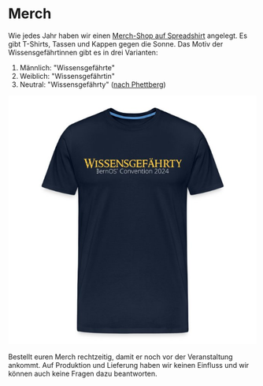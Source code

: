 # Merch

Wie jedes Jahr haben wir einen [Merch-Shop auf Spreadshirt](https://loscon24-merch-shop.myspreadshop.de/) angelegt. Es gibt T-Shirts, Tassen und Kappen gegen die Sonne. Das Motiv der Wissensgefährtinnen gibt es in drei Varianten:

1. Männlich: "Wissensgefährte"
1. Weiblich: "Wissensgefährtin"
1. Neutral: "Wissensgefährty" ([nach Phettberg](https://te.ma/art/kl89dy/kronschlaeger-entgendern-phettberg))

![](./img/loscon24-shirt.jpg)

Bestellt euren Merch rechtzeitig, damit er noch vor der Veranstaltung ankommt. Auf Produktion und Lieferung haben wir keinen Einfluss und wir können auch keine Fragen dazu beantworten.